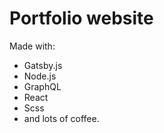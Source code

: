 # Portfolio website

Made with:

* Gatsby.js
* Node.js
* GraphQL
* React
* Scss
* and lots of coffee.
